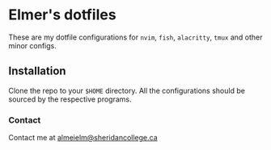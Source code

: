 # Elmer's dotfiles

 These are my dotfile configurations for `nvim`, `fish`, `alacritty`, `tmux` and other minor configs.

 ## Installation

 Clone the repo to your `$HOME` directory. All the configurations should be sourced by the respective programs.

 ### Contact

 Contact me at [almeielm@sheridancollege.ca](almeielm@sheridancollege.ca)
